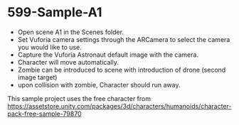 # 599-Sample-A1

* Open scene A1 in the Scenes folder.
* Set Vuforia camera settings through the ARCamera to select the camera you would like to use.
* Capture the Vuforia Astronaut default image with the camera.
* Character will move automatically.
* Zombie can be introduced to scene with introduction of drone (second image target)
* upon collision with zombie, Character should run away. 



This sample project uses the free character from https://assetstore.unity.com/packages/3d/characters/humanoids/character-pack-free-sample-79870
